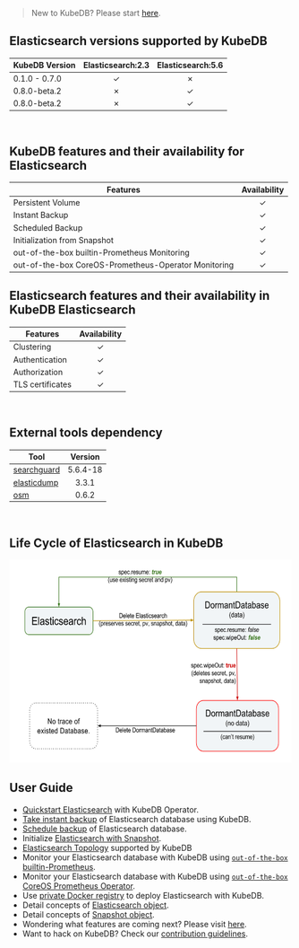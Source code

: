 > New to KubeDB? Please start [here](/docs/concepts/README.md).

## Elasticsearch versions supported by KubeDB

| KubeDB Version | Elasticsearch:2.3 | Elasticsearch:5.6 |
|----------------|:------------:|:------------:|
| 0.1.0 - 0.7.0  | &#10003;     | &#10007;     |
| 0.8.0-beta.2   | &#10007;     | &#10003;     |
| 0.8.0-beta.2   | &#10007;     | &#10003;     |

<br/>

## KubeDB features and their availability for Elasticsearch

|Features                                               |Availability|
|-------------------------------------------------------|:----------:|
|Persistent Volume                                      | &#10003;   |
|Instant Backup                                         | &#10003;   |
|Scheduled Backup                                       | &#10003;   |
|Initialization from Snapshot                           | &#10003;   |
|out-of-the-box builtin-Prometheus Monitoring           | &#10003;   |
|out-of-the-box CoreOS-Prometheus-Operator Monitoring   | &#10003;   |

## Elasticsearch features and their availability in KubeDB Elasticsearch

|Features                                               |Availability|
|-------------------------------------------------------|:----------:|
|Clustering                                             | &#10003;   |
|Authentication                                         | &#10003;   |
|Authorization                                          | &#10003;   |
|TLS certificates                                       | &#10003;   |

<br/>

## External tools dependency

|Tool                                                               |Version   |
|-------------------------------------------------------------------|:--------:|
|[searchguard](https://github.com/floragunncom/search-guard)        | 5.6.4-18 |
|[elasticdump](https://github.com/taskrabbit/elasticsearch-dump/)   | 3.3.1    |
|[osm](https://github.com/appscode/osm)                             | 0.6.2    |

<br/>

## Life Cycle of Elasticsearch in KubeDB

<p align="center">
  <img alt="lifecycle"  src="/docs/images/elasticsearch/lifecycle.png" width="581" height="362">
</p>

## User Guide

- [Quickstart Elasticsearch](/docs/guides/elasticsearch/quickstart/quickstart.md) with KubeDB Operator.
- [Take instant backup](/docs/guides/elasticsearch/snapshot/instant_backup.md) of Elasticsearch database using KubeDB.
- [Schedule backup](/docs/guides/elasticsearch/snapshot/scheduled_backup.md)  of Elasticsearch database.
- Initialize [Elasticsearch with Snapshot](/docs/guides/elasticsearch/initialization/snapshot_source.md).
- [Elasticsearch Topology](/docs/guides/elasticsearch/clustering/topology.md) supported by KubeDB
- Monitor your Elasticsearch database with KubeDB using [`out-of-the-box` builtin-Prometheus](/docs/guides/elasticsearch/monitoring/using_builtin_prometheus.md).
- Monitor your Elasticsearch database with KubeDB using [`out-of-the-box` CoreOS Prometheus Operator](/docs/guides/elasticsearch/monitoring/using_coreos_prometheus_operator.md).
- Use [private Docker registry](/docs/guides/elasticsearch/private-registry/using-private-registry.md) to deploy Elasticsearch with KubeDB.
- Detail concepts of [Elasticsearch object](/docs/concepts/databases/elasticsearch.md).
- Detail concepts of [Snapshot object](/docs/concepts/snapshot.md).
- Wondering what features are coming next? Please visit [here](/docs/roadmap.md).
- Want to hack on KubeDB? Check our [contribution guidelines](/docs/CONTRIBUTING.md).

